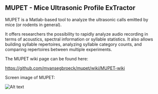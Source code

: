 ## MUPET - Mice Ultrasonic Profile ExTractor

MUPET is a Matlab-based tool to analyze the ultrasonic calls emitted by mice (or rodents in general).

It offers researchers the possibility to rapidly analyze audio recording in terms of acoustics, spectral information or syllable statistics. It also allows building syllable repertoires, analyzing syllable category counts, and comparing repertoires between multiple experiments.

The MUPET wiki page can be found here:  

https://github.com/mvansegbroeck/mupet/wiki/MUPET-wiki

Screen image of MUPET:

![Alt text](https://db.tt/O2M5GzEO "Mupet screen image")
